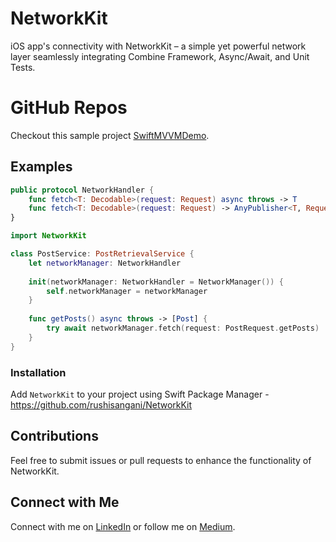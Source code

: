 # NetworkKit

iOS app's connectivity with NetworkKit – a simple yet powerful network layer seamlessly integrating Combine Framework, Async/Await, and Unit Tests.

# GitHub Repos 

Checkout this sample project [SwiftMVVMDemo](https://github.com/rushisangani/SwiftMVVMDemo).

## Examples

```swift
public protocol NetworkHandler {
    func fetch<T: Decodable>(request: Request) async throws -> T
    func fetch<T: Decodable>(request: Request) -> AnyPublisher<T, RequestError>
}
```

```swift
import NetworkKit

class PostService: PostRetrievalService {
    let networkManager: NetworkHandler
    
    init(networkManager: NetworkHandler = NetworkManager()) {
        self.networkManager = networkManager
    }
    
    func getPosts() async throws -> [Post] {
        try await networkManager.fetch(request: PostRequest.getPosts)
    }
}
```

### Installation

Add `NetworkKit` to your project using Swift Package Manager - https://github.com/rushisangani/NetworkKit

## Contributions

 Feel free to submit issues or pull requests to enhance the functionality of NetworkKit.

## Connect with Me

Connect with me on [LinkedIn](https://www.linkedin.com/in/rushisangani/) or follow me on [Medium](https://medium.com/@rushisangani).
